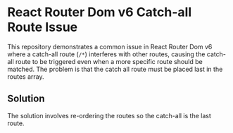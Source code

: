 # React Router Dom v6 Catch-all Route Issue

This repository demonstrates a common issue in React Router Dom v6 where a catch-all route (`/*`) interferes with other routes, causing the catch-all route to be triggered even when a more specific route should be matched.  The problem is that the catch all route must be placed last in the routes array.

## Solution
The solution involves re-ordering the routes so the catch-all is the last route.